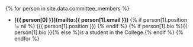 {% for person in site.data.committee_members %}
  - **[{{ person[0] }}](mailto:{{ person[1].email }})** {% if person[1].position != nil %}
  ({{ person[1].position }})
  {% endif %} {% if person[1].bio %}{{ person[1].bio }}{% else %}is a student in the College.{% endif %}
{% endfor %}
